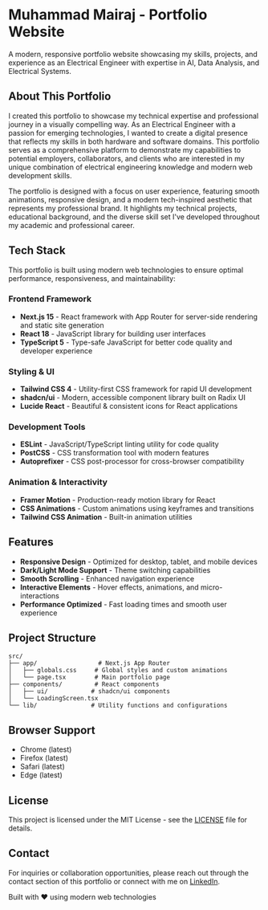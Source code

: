 # Muhammad Mairaj - Portfolio Website

A modern, responsive portfolio website showcasing my skills, projects, and experience as an Electrical Engineer with expertise in AI, Data Analysis, and Electrical Systems.

## About This Portfolio

I created this portfolio to showcase my technical expertise and professional journey in a visually compelling way. As an Electrical Engineer with a passion for emerging technologies, I wanted to create a digital presence that reflects my skills in both hardware and software domains. This portfolio serves as a comprehensive platform to demonstrate my capabilities to potential employers, collaborators, and clients who are interested in my unique combination of electrical engineering knowledge and modern web development skills.

The portfolio is designed with a focus on user experience, featuring smooth animations, responsive design, and a modern tech-inspired aesthetic that represents my professional brand. It highlights my technical projects, educational background, and the diverse skill set I've developed throughout my academic and professional career.

## Tech Stack

This portfolio is built using modern web technologies to ensure optimal performance, responsiveness, and maintainability:

### Frontend Framework
- **Next.js 15** - React framework with App Router for server-side rendering and static site generation
- **React 18** - JavaScript library for building user interfaces
- **TypeScript 5** - Type-safe JavaScript for better code quality and developer experience

### Styling & UI
- **Tailwind CSS 4** - Utility-first CSS framework for rapid UI development
- **shadcn/ui** - Modern, accessible component library built on Radix UI
- **Lucide React** - Beautiful & consistent icons for React applications

### Development Tools
- **ESLint** - JavaScript/TypeScript linting utility for code quality
- **PostCSS** - CSS transformation tool with modern features
- **Autoprefixer** - CSS post-processor for cross-browser compatibility

### Animation & Interactivity
- **Framer Motion** - Production-ready motion library for React
- **CSS Animations** - Custom animations using keyframes and transitions
- **Tailwind CSS Animation** - Built-in animation utilities

## Features
- **Responsive Design** - Optimized for desktop, tablet, and mobile devices
- **Dark/Light Mode Support** - Theme switching capabilities
- **Smooth Scrolling** - Enhanced navigation experience
- **Interactive Elements** - Hover effects, animations, and micro-interactions
- **Performance Optimized** - Fast loading times and smooth user experience

## Project Structure

```
src/
├── app/                 # Next.js App Router
│   ├── globals.css     # Global styles and custom animations
│   └── page.tsx        # Main portfolio page
├── components/         # React components
│   ├── ui/            # shadcn/ui components
│   └── LoadingScreen.tsx
└── lib/               # Utility functions and configurations
```

## Browser Support
- Chrome (latest)
- Firefox (latest)
- Safari (latest)
- Edge (latest)

## License

This project is licensed under the MIT License - see the [LICENSE](LICENSE) file for details.

## Contact

For inquiries or collaboration opportunities, please reach out through the contact section of this portfolio or connect with me on [LinkedIn](https://www.linkedin.com/in/yourprofile).

Built with ❤️ using modern web technologies
